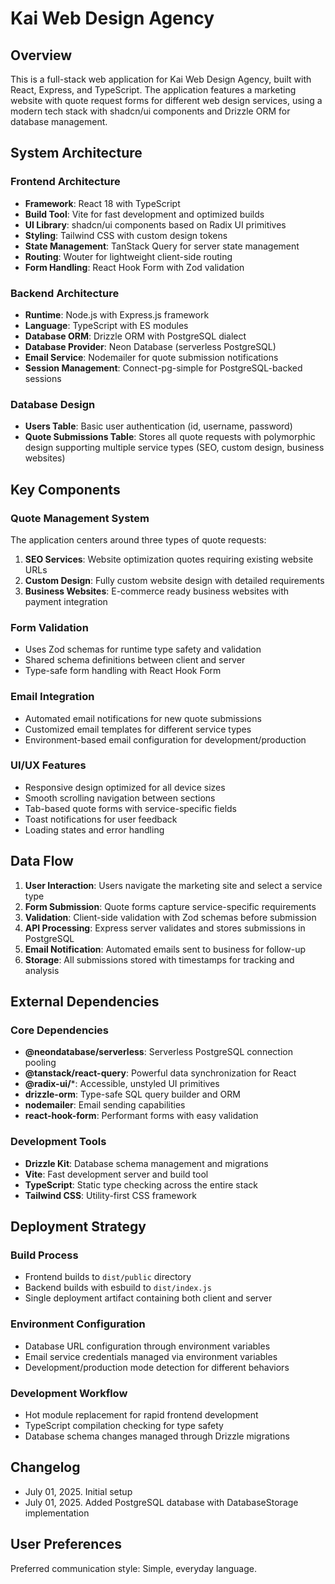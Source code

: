 # Kai Web Design Agency

## Overview

This is a full-stack web application for Kai Web Design Agency, built with React, Express, and TypeScript. The application features a marketing website with quote request forms for different web design services, using a modern tech stack with shadcn/ui components and Drizzle ORM for database management.

## System Architecture

### Frontend Architecture
- **Framework**: React 18 with TypeScript
- **Build Tool**: Vite for fast development and optimized builds
- **UI Library**: shadcn/ui components based on Radix UI primitives
- **Styling**: Tailwind CSS with custom design tokens
- **State Management**: TanStack Query for server state management
- **Routing**: Wouter for lightweight client-side routing
- **Form Handling**: React Hook Form with Zod validation

### Backend Architecture
- **Runtime**: Node.js with Express.js framework
- **Language**: TypeScript with ES modules
- **Database ORM**: Drizzle ORM with PostgreSQL dialect
- **Database Provider**: Neon Database (serverless PostgreSQL)
- **Email Service**: Nodemailer for quote submission notifications
- **Session Management**: Connect-pg-simple for PostgreSQL-backed sessions

### Database Design
- **Users Table**: Basic user authentication (id, username, password)
- **Quote Submissions Table**: Stores all quote requests with polymorphic design supporting multiple service types (SEO, custom design, business websites)

## Key Components

### Quote Management System
The application centers around three types of quote requests:
1. **SEO Services**: Website optimization quotes requiring existing website URLs
2. **Custom Design**: Fully custom website design with detailed requirements
3. **Business Websites**: E-commerce ready business websites with payment integration

### Form Validation
- Uses Zod schemas for runtime type safety and validation
- Shared schema definitions between client and server
- Type-safe form handling with React Hook Form

### Email Integration
- Automated email notifications for new quote submissions
- Customized email templates for different service types
- Environment-based email configuration for development/production

### UI/UX Features
- Responsive design optimized for all device sizes
- Smooth scrolling navigation between sections
- Tab-based quote forms with service-specific fields
- Toast notifications for user feedback
- Loading states and error handling

## Data Flow

1. **User Interaction**: Users navigate the marketing site and select a service type
2. **Form Submission**: Quote forms capture service-specific requirements
3. **Validation**: Client-side validation with Zod schemas before submission
4. **API Processing**: Express server validates and stores submissions in PostgreSQL
5. **Email Notification**: Automated emails sent to business for follow-up
6. **Storage**: All submissions stored with timestamps for tracking and analysis

## External Dependencies

### Core Dependencies
- **@neondatabase/serverless**: Serverless PostgreSQL connection pooling
- **@tanstack/react-query**: Powerful data synchronization for React
- **@radix-ui/***: Accessible, unstyled UI primitives
- **drizzle-orm**: Type-safe SQL query builder and ORM
- **nodemailer**: Email sending capabilities
- **react-hook-form**: Performant forms with easy validation

### Development Tools
- **Drizzle Kit**: Database schema management and migrations
- **Vite**: Fast development server and build tool
- **TypeScript**: Static type checking across the entire stack
- **Tailwind CSS**: Utility-first CSS framework

## Deployment Strategy

### Build Process
- Frontend builds to `dist/public` directory
- Backend builds with esbuild to `dist/index.js`
- Single deployment artifact containing both client and server

### Environment Configuration
- Database URL configuration through environment variables
- Email service credentials managed via environment variables
- Development/production mode detection for different behaviors

### Development Workflow
- Hot module replacement for rapid frontend development
- TypeScript compilation checking for type safety
- Database schema changes managed through Drizzle migrations

## Changelog
- July 01, 2025. Initial setup
- July 01, 2025. Added PostgreSQL database with DatabaseStorage implementation

## User Preferences

Preferred communication style: Simple, everyday language.